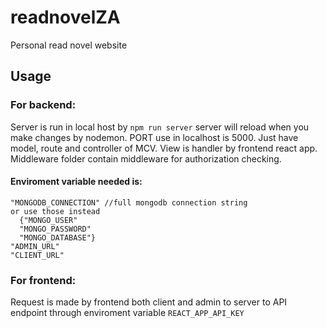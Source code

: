 # readnovelZA

Personal read novel website

## Usage

### For backend:
  Server is run in local host by `npm run server` server will reload when you make changes by nodemon.
  PORT use in localhost is 5000.
  Just have model, route and controller of MCV. View is handler by frontend react app.
  Middleware folder contain middleware for authorization checking.
####  Enviroment variable needed is:
    "MONGODB_CONNECTION" //full mongodb connection string
    or use those instead 
      {"MONGO_USER"
      "MONGO_PASSWORD"
      "MONGO_DATABASE"}
    "ADMIN_URL"
    "CLIENT_URL"
### For frontend:
  Request is made by frontend both client and admin to server to API endpoint through enviroment variable `REACT_APP_API_KEY`
